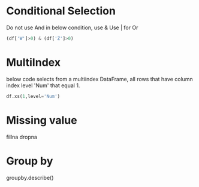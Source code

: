 # Conditional Selection
Do not use And in below condition, use &
Use | for Or
```py 
(df['W']>0) & (df['Z']>0)
```
# MultiIndex
below code selects from a multiindex DataFrame, all rows that have column index level 'Num' that equal 1.
```py 
df.xs(1,level='Num')
```
        
# Missing value
fillna
dropna

# Group by
groupby.describe()
